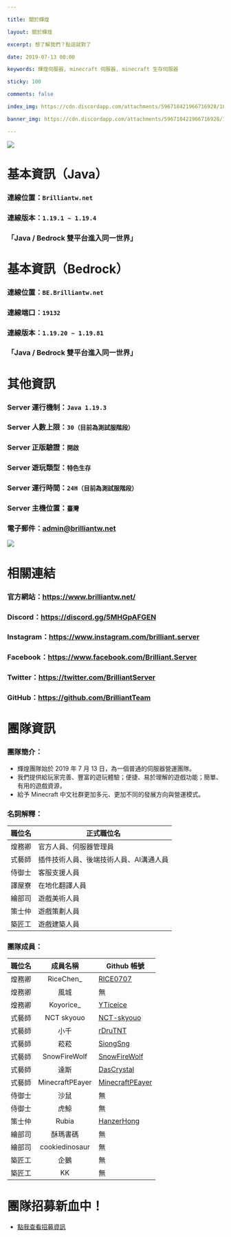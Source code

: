 ```yaml
---

title: 關於輝煌

layout: 關於輝煌

excerpt: 想了解我們？點這就對了

date: 2019-07-13 00:00

keywords: 輝煌伺服器, minecraft 伺服器, minecraft 生存伺服器

sticky: 100

comments: false

index_img: https://cdn.discordapp.com/attachments/596718421966716928/1088834348112941126/2-1.png

banner_img: https://cdn.discordapp.com/attachments/596718421966716928/1088834348112941126/2-1.png

---
```


![](https://media.discordapp.net/attachments/596718421966716928/971190210928992267/AddText_05-04-06.36.35.png)

# 基本資訊（Java）
### 連線位置：` Brilliantw.net ` 
### 連線版本：` 1.19.1 ~ 1.19.4 `
### 「Java / Bedrock 雙平台進入同一世界」

# 基本資訊（Bedrock）
### 連線位置：` BE.Brilliantw.net `
### 連線端口：` 19132 `
### 連線版本：` 1.19.20 ~ 1.19.81 `
### 「Java / Bedrock 雙平台進入同一世界」

# 其他資訊
### Server 運行機制：` Java 1.19.3 `
### Server 人數上限：` 30（目前為測試服階段） `
### Server 正版驗證：` 開啟 `
### Server 遊玩類型：` 特色生存 `
### Server 運行時間：` 24H（目前為測試服階段） `
### Server 主機位置：` 臺灣 `
### 電子郵件：admin@brilliantw.net

<a href="https://www.mc-list.xyz/843/info" target="_blank"><img src="https://www.mc-list.xyz/banner/1-843.png" border="0"></a>

# 相關連結
### 官方網站：https://www.brilliantw.net/
### Discord：https://discord.gg/5MHGpAFGEN
### Instagram：https://www.instagram.com/brilliant.server
### Facebook：https://www.facebook.com/Brilliant.Server
### Twitter：https://twitter.com/BrilliantServer
### GitHub：https://github.com/BrilliantTeam

# 團隊資訊

### 團隊簡介：

- 輝煌團隊始於 2019 年 7 月 13 日，為一個普通的伺服器營運團隊。
- 我們提供給玩家完善、豐富的遊玩體驗；便捷、易於理解的遊戲功能；簡單、有用的遊戲資源，
- 給予 Minecraft 中文社群更加多元、更加不同的發展方向與營運模式。

### 名詞解釋：
職位名|正式職位名|
------|------|
煌務卿|官方人員、伺服器管理員
式藝師|插件技術人員、後端技術人員、AI溝通人員
侍御士|客服支援人員
譯屋寮|在地化翻譯人員
繪部司|遊戲美術人員
策士仲|遊戲策劃人員
築匠工|遊戲建築人員

### 團隊成員：
職位名|成員名稱|Github 帳號|
------|:------:|------|
煌務卿|RiceChen_|[RICE0707](https://github.com/RICE0707)
煌務卿|風城|無
煌務卿|Koyorice_|[YTiceice](https://github.com/YTiceice)
式藝師|NCT skyouo|[NCT-skyouo](https://github.com/NCT-skyouo)
式藝師|小千|[rDruTNT](https://github.com/rDruTNT)
式藝師|菘菘|[SiongSng](https://github.com/SiongSng)
式藝師|SnowFireWolf|[SnowFireWolf](https://github.com/SnowFireWolf)
式藝師|達斯|[DasCrystal](https://github.com/DasCrystal)
式藝師|MinecraftPEayer|[MinecraftPEayer](https://github.com/MinecraftPEayer)
侍御士|沙鼠|無
侍御士|虎鯨|無
策士仲|Rubia|[HanzerHong](https://github.com/HanzerHong)
繪部司|酥瑪書碼|無
繪部司|cookiedinosaur|無
築匠工|企鵝|無
築匠工|KK|無

# 團隊招募新血中！
- [點我查看招募資訊](https://www.brilliantw.net/成員招募)
